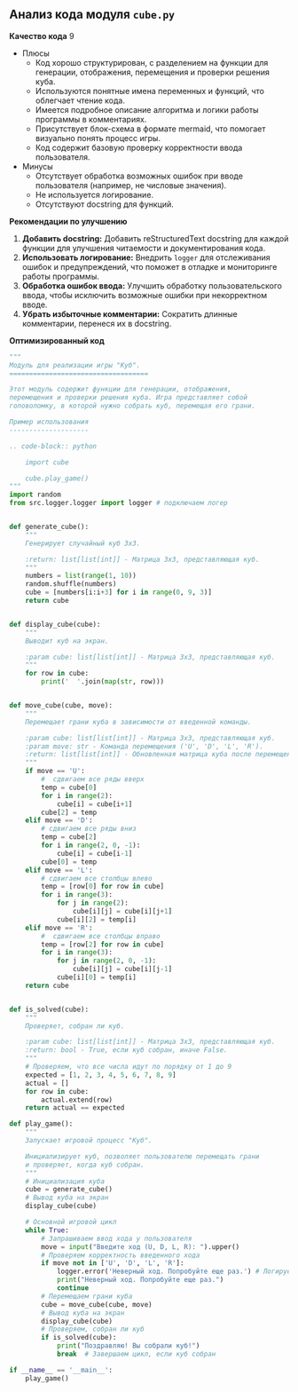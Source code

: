 ## Анализ кода модуля `cube.py`

**Качество кода**
9
 -  Плюсы
    - Код хорошо структурирован, с разделением на функции для генерации, отображения, перемещения и проверки решения куба.
    - Используются понятные имена переменных и функций, что облегчает чтение кода.
    -  Имеется подробное описание алгоритма и логики работы программы в комментариях.
    -  Присутствует блок-схема в формате mermaid, что помогает визуально понять процесс игры.
    -  Код содержит базовую проверку корректности ввода пользователя.
 -  Минусы
    - Отсутствует обработка возможных ошибок при вводе пользователя (например, не числовые значения).
    - Не используется логирование.
    - Отсутствуют docstring для функций.

**Рекомендации по улучшению**
1. **Добавить docstring:** Добавить reStructuredText docstring для каждой функции для улучшения читаемости и документирования кода.
2. **Использовать логирование:** Внедрить `logger` для отслеживания ошибок и предупреждений, что поможет в отладке и мониторинге работы программы.
3. **Обработка ошибок ввода:** Улучшить обработку пользовательского ввода, чтобы исключить возможные ошибки при некорректном вводе.
4.  **Убрать избыточные комментарии:** Сократить длинные комментарии, перенеся их в docstring.

**Оптимизированный код**
```python
"""
Модуль для реализации игры "Куб".
===================================

Этот модуль содержит функции для генерации, отображения,
перемещения и проверки решения куба. Игра представляет собой
головоломку, в которой нужно собрать куб, перемещая его грани.

Пример использования
--------------------

.. code-block:: python

    import cube

    cube.play_game()
"""
import random
from src.logger.logger import logger # подключаем логер


def generate_cube():
    """
    Генерирует случайный куб 3x3.

    :return: list[list[int]] - Матрица 3x3, представляющая куб.
    """
    numbers = list(range(1, 10))
    random.shuffle(numbers)
    cube = [numbers[i:i+3] for i in range(0, 9, 3)]
    return cube


def display_cube(cube):
    """
    Выводит куб на экран.

    :param cube: list[list[int]] - Матрица 3x3, представляющая куб.
    """
    for row in cube:
        print('  '.join(map(str, row)))


def move_cube(cube, move):
    """
    Перемещает грани куба в зависимости от введенной команды.

    :param cube: list[list[int]] - Матрица 3x3, представляющая куб.
    :param move: str - Команда перемещения ('U', 'D', 'L', 'R').
    :return: list[list[int]] - Обновленная матрица куба после перемещения.
    """
    if move == 'U':
        #  сдвигаем все ряды вверх
        temp = cube[0]
        for i in range(2):
            cube[i] = cube[i+1]
        cube[2] = temp
    elif move == 'D':
        # сдвигаем все ряды вниз
        temp = cube[2]
        for i in range(2, 0, -1):
            cube[i] = cube[i-1]
        cube[0] = temp
    elif move == 'L':
        # сдвигаем все столбцы влево
        temp = [row[0] for row in cube]
        for i in range(3):
            for j in range(2):
                cube[i][j] = cube[i][j+1]
            cube[i][2] = temp[i]
    elif move == 'R':
        #  сдвигаем все столбцы вправо
        temp = [row[2] for row in cube]
        for i in range(3):
            for j in range(2, 0, -1):
                cube[i][j] = cube[i][j-1]
            cube[i][0] = temp[i]
    return cube


def is_solved(cube):
    """
    Проверяет, собран ли куб.

    :param cube: list[list[int]] - Матрица 3x3, представляющая куб.
    :return: bool - True, если куб собран, иначе False.
    """
    # Проверяем, что все числа идут по порядку от 1 до 9
    expected = [1, 2, 3, 4, 5, 6, 7, 8, 9]
    actual = []
    for row in cube:
        actual.extend(row)
    return actual == expected

def play_game():
    """
    Запускает игровой процесс "Куб".

    Инициализирует куб, позволяет пользователю перемещать грани
    и проверяет, когда куб собран.
    """
    # Инициализация куба
    cube = generate_cube()
    # Вывод куба на экран
    display_cube(cube)

    # Основной игровой цикл
    while True:
        # Запрашиваем ввод хода у пользователя
        move = input("Введите ход (U, D, L, R): ").upper()
        # Проверяем корректность введенного хода
        if move not in ['U', 'D', 'L', 'R']:
            logger.error('Неверный ход. Попробуйте еще раз.') # Логируем ошибку
            print("Неверный ход. Попробуйте еще раз.")
            continue
        # Перемещаем грани куба
        cube = move_cube(cube, move)
        # Вывод куба на экран
        display_cube(cube)
        # Проверяем, собран ли куб
        if is_solved(cube):
            print("Поздравляю! Вы собрали куб!")
            break  # Завершаем цикл, если куб собран

if __name__ == '__main__':
    play_game()